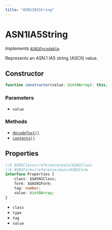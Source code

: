 ```yaml
---
title: "ASN1IA5String"
---
```


# ASN1IA5String

_Implements [`ASN1Encodable`](/reference/main/ASN1Encodable)._

Represents an ASN.1 IA5 string (ASCII) value.

## Constructor

```ts
function constructor(value: Uint8Array): this;
```

### Parameters

- `value`

### Methods

- [`decodeText()`](/reference/main/ASN1IA5String/decodeText)
- [`contents()`](/reference/main/ASN1IA5String/contents)

## Properties

```ts
//$ ASN1Class=/reference/main/ASN1Class
//$ ASN1Form=/reference/main/ASN1Form
interface Properties {
	class: $$ASN1Class;
	form: $$ASN1Form;
	tag: number;
	value: Uint8Array;
}
```

- `class`
- `type`
- `tag`
- `value`
